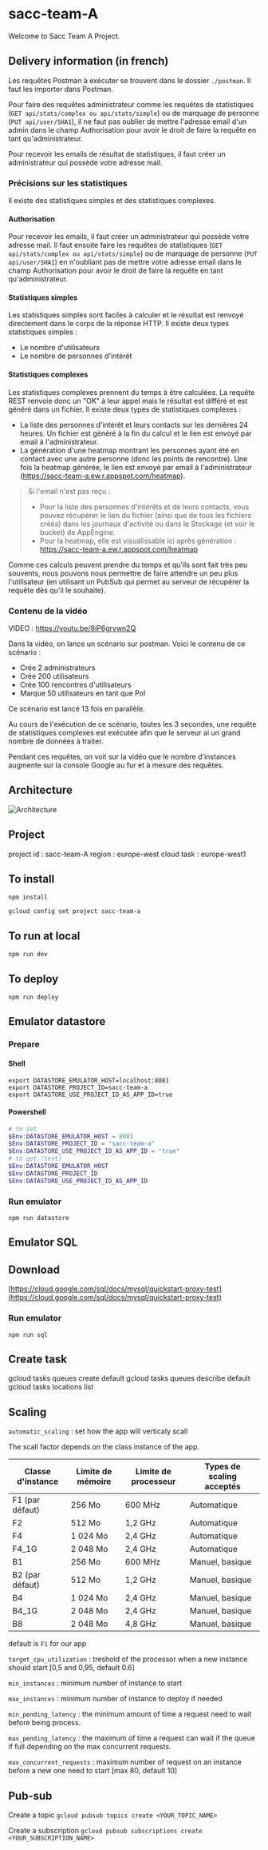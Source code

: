 # sacc-team-A

Welcome to Sacc Team A Project.

## Delivery information (in french)

Les requêtes Postman à exécuter se trouvent dans le dossier `./postman`. Il faut les importer dans Postman.

Pour faire des requêtes administrateur comme les requêtes de statistiques (`GET api/stats/complex ou api/stats/simple`) ou de marquage de personne (`PUT api/user/SHA1`), il ne faut pas oublier de mettre l'adresse email d'un admin dans le champ Authorisation pour avoir le droit de faire la requête en tant qu'administrateur.

Pour recevoir les emails de résultat de statistiques, il faut créer un administrateur qui possède votre adresse mail.

### Précisions sur les statistiques

Il existe des statistiques simples et des statistiques complexes.

#### Authorisation

Pour recevoir les emails, il faut créer un administrateur qui possède votre adresse mail. Il faut ensuite faire les requêtes de statistiques (`GET api/stats/complex ou api/stats/simple`) ou de marquage de personne (`PUT api/user/SHA1`) en n'oubliant pas de mettre votre adresse email dans le champ Authorisation pour avoir le droit de faire la requête en tant qu'administrateur.

#### Statistiques simples

Les statistiques simples sont faciles à calculer et le résultat est renvoyé directement dans le corps de la réponse HTTP.
Il existe deux types statistiques simples :

- Le nombre d'utilisateurs
- Le nombre de personnes d'intérêt

#### Statistiques complexes

Les statistiques complexes prennent du temps à être calculées. La requête REST renvoie donc un "OK" à leur appel mais le résultat est différé et est généré dans un fichier.
Il existe deux types de statistiques complexes :

- La liste des personnes d'intérêt et leurs contacts sur les dernières 24 heures. Un fichier est généré à la fin du calcul et le lien est envoyé par email à l'administrateur.
- La génération d'une heatmap montrant les personnes ayant été en contact avec une autre personne (donc les points de rencontre). Une fois la heatmap générée, le lien est envoyé par email à l'administrateur (https://sacc-team-a.ew.r.appspot.com/heatmap).

> Si l'email n'est pas reçu :
>
> - Pour la liste des personnes d'intérêts et de leurs contacts, vous pouvez récupérer le lien du fichier (ainsi que de tous les fichiers créés) dans les journaux d'activité ou dans le Stockage (et voir le bucket) de AppEngine.
> - Pour la heatmap, elle est visualissable ici après génération : https://sacc-team-a.ew.r.appspot.com/heatmap

Comme ces calculs peuvent prendre du temps et qu'ils sont fait très peu souvents, nous pouvons nous permettre de faire attendre un peu plus l'utilisateur (en utilisant un PubSub qui permet au serveur de récupérer la requête dès qu'il le souhaite).

### Contenu de la vidéo

VIDEO : https://youtu.be/8iP6grvwn2Q

Dans la vidéo, on lance un scénario sur postman. Voici le contenu de ce scénario :

- Crée 2 administrateurs
- Crée 200 utilisateurs
- Crée 100 rencontres d'utilisateurs
- Marque 50 utilisateurs en tant que PoI

Ce scénario est lancé 13 fois en parallèle.

Au cours de l'exécution de ce scénario, toutes les 3 secondes, une requête de statistiques complexes est exécutée afin que le serveur ai un grand nombre de données à traiter.

Pendant ces requêtes, on voit sur la vidéo que le nombre d'instances augmente sur la console Google au fur et à mesure des requêtes.

## Architecture

![Architecture](/assets/architecture.png)

## Project

project id : sacc-team-A
region : europe-west
cloud task : europe-west1

## To install

`npm install`

`gcloud config set project sacc-team-a`

## To run at local

`npm run dev`

## To deploy

`npm run deploy`

## Emulator datastore

### Prepare

#### Shell

```
export DATASTORE_EMULATOR_HOST=localhost:8081
export DATASTORE_PROJECT_ID=sacc-team-a
export DATASTORE_USE_PROJECT_ID_AS_APP_ID=true
```

#### Powershell

```powershell
# to set
$Env:DATASTORE_EMULATOR_HOST = 8081
$Env:DATASTORE_PROJECT_ID = "sacc-team-a"
$Env:DATASTORE_USE_PROJECT_ID_AS_APP_ID = "true"
# to get (test)
$Env:DATASTORE_EMULATOR_HOST
$Env:DATASTORE_PROJECT_ID
$Env:DATASTORE_USE_PROJECT_ID_AS_APP_ID
```

### Run emulator

```
npm run datastore
```

## Emulator SQL

## Download

[https://cloud.google.com/sql/docs/mysql/quickstart-proxy-test](https://cloud.google.com/sql/docs/mysql/quickstart-proxy-test)

### Run emulator

```
npm run sql
```

## Create task

gcloud tasks queues create default
gcloud tasks queues describe default
gcloud tasks locations list

## Scaling

`automatic_scaling` : set how the app will verticaly scall

The scall factor depends on the class instance of the app.

| Classe d'instance | Limite de mémoire | Limite de processeur | Types de scaling acceptés |
| ----------------- | ----------------- | -------------------- | ------------------------- |
| F1 (par défaut)   | 256 Mo            | 600 MHz              | Automatique               |
| F2                | 512 Mo            | 1,2 GHz              | Automatique               |
| F4                | 1 024 Mo          | 2,4 GHz              | Automatique               |
| F4_1G             | 2 048 Mo          | 2,4 GHz              | Automatique               |
| B1                | 256 Mo            | 600 MHz              | Manuel, basique           |
| B2 (par défaut)   | 512 Mo            | 1,2 GHz              | Manuel, basique           |
| B4                | 1 024 Mo          | 2,4 GHz              | Manuel, basique           |
| B4_1G             | 2 048 Mo          | 2,4 GHz              | Manuel, basique           |
| B8                | 2 048 Mo          | 4,8 GHz              | Manuel, basique           |

default is `F1` for our app

`target_cpu_utilization` : treshold of the processor when a new instance should start [0,5 and 0,95, default 0.6]

`min_instances` : minimum number of instance to start

`max_instances` : minimum number of instance to deploy if needed

`min_pending_latency` : the minimum amount of time a request need to wait before being process.

`max_pending_latency` : the maximum of time a request can wait if the queue if full depending on the max concurrent requests.

`max_concurrent_requests` : maximum number of request on an instance before a new one need to start [max 80, default 10]

## Pub-sub

Create a topic
`gcloud pubsub topics create <YOUR_TOPIC_NAME>`

Create a subscription
`gcloud pubsub subscriptions create <YOUR_SUBSCRIPTION_NAME>`
